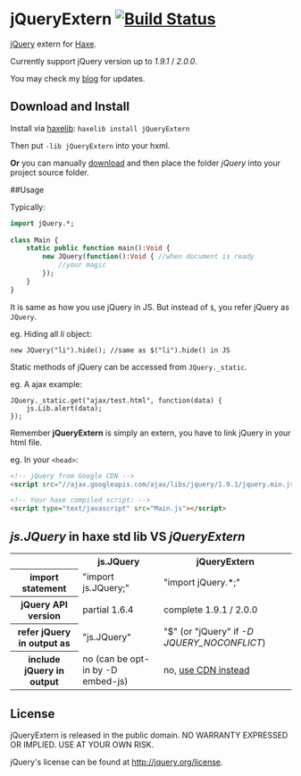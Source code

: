 # jQueryExtern [![Build Status](https://travis-ci.org/andyli/jQueryExternForHaxe.png?branch=master)](https://travis-ci.org/andyli/jQueryExternForHaxe)

[jQuery](http://jquery.com/) extern for [Haxe](http://haxe.org/).

Currently support jQuery version up to *1.9.1* / *2.0.0*.

You may check my [blog](http://blog.onthewings.net/) for updates.

## Download and Install

Install via [haxelib](http://haxe.org/doc/haxelib/using_haxelib):
`haxelib install jQueryExtern`

Then put `-lib jQueryExtern` into your hxml.

**Or** you can manually [download](https://github.com/andyli/jQueryExternForHaxe/zipball/master) and then place the folder *jQuery* into your project source folder.

##Usage

Typically:
```haxe
import jQuery.*;
 
class Main {
	static public function main():Void {
		new JQuery(function():Void { //when document is ready
			//your magic
		});
	}
}
```
It is same as how you use jQuery in JS. But instead of `$`, you refer jQuery as `JQuery`.

eg. Hiding all *li* object:
```
new JQuery("li").hide(); //same as $("li").hide() in JS
```

Static methods of jQuery can be accessed from `JQuery._static`.

eg. A ajax example:
```
JQuery._static.get("ajax/test.html", function(data) {
	js.Lib.alert(data);
});
```
Remember **jQueryExtern** is simply an extern, you have to link jQuery in your html file.

eg. In your `<head>`:
```html
<!-- jQuery from Google CDN -->
<script src="//ajax.googleapis.com/ajax/libs/jquery/1.9.1/jquery.min.js"></script>

<!-- Your haxe compiled script: -->
<script type="text/javascript" src="Main.js"></script>
```

## *js.JQuery* in haxe std lib VS *jQueryExtern*

<table>
	<tr>
		<td></td>
		<th scope="col">js.JQuery</th>
		<th scope="col">jQueryExtern</th>
	</tr>
	<tr>
		<th scope="row">import statement</th>
		<td>"import js.JQuery;"</td>
		<td>"import jQuery.*;"</td>
	</tr>
	<tr>
		<th scope="row">jQuery API version</th>
		<td>partial 1.6.4</td>
		<td>complete 1.9.1 / 2.0.0</td>
	</tr>
	<tr>
		<th scope="row">refer jQuery in output as</th>
		<td>"js.JQuery"</td>
		<td>"$" (or "jQuery" if <i>-D JQUERY_NOCONFLICT</i>)</td>
	</tr>
	<tr>
		<th scope="row">include jQuery in output</th>
		<td>no (can be opt-in by -D embed-js)</td>
		<td>no, <a href="http://stackoverflow.com/questions/2180391/why-should-i-use-googles-cdn-for-jquery" target="_blank">use CDN instead</a></td>
	</tr>
</table>

## License

jQueryExtern is released in the public domain. NO WARRANTY EXPRESSED OR IMPLIED. USE AT YOUR OWN RISK.

jQuery's license can be found at http://jquery.org/license.
